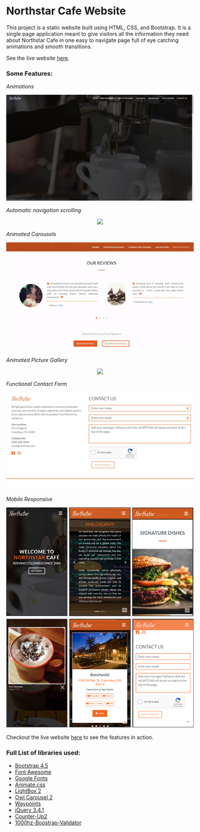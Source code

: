 # Northstar Cafe Website
This project is a static website built using HTML, CSS, and Bootstrap. It is a single page application meant to give visitors all the information they need about Northstar Cafe in one easy to navigate page full of eye catching animations and smooth transitions.

See the live website [here](https://johnkearneyrest.netlify.app/).

### Some Features:
*Animations*

<p align="center">
  <img width="800" src="/img/markdownImages/headerGif2.gif">
</p>

*Automatic navigation scrolling*

<p align="center">
  <img width="800" src="/img/markdownImages/navScrollingGif.gif">
</p>

*Animated Carousels*

<p align="center">
  <img width="600" src="/img/markdownImages/carouselGif.gif">
</p>

*Animated Picture Gallery*

<p align="center">
  <img width="600" src="/img/markdownImages/pictureGalleryGif.gif">
</p>

*Functional Contact Form*
<p align="center">
  <img src="/img/markdownImages/contactForm.jpg">
</p>

*Mobile Responsive*
<p align="center">
  <img src="/img/markdownImages/mobile.png">
</p>

Checkout the live website [here](https://johnkearneyrest.netlify.app/) to see the features in action.

### Full List of libraries used:

- [Bootstrap 4.5](https://getbootstrap.com/)
- [Font Awesome](https://fontawesome.com/)
- [Google Fonts](https://fonts.google.com/)
- [Animate.css](https://animate.style/)
- [LightBox 2](https://lokeshdhakar.com/projects/lightbox2/)
- [Owl Carousel 2](https://owlcarousel2.github.io/OwlCarousel2/)
- [Waypoints](http://imakewebthings.com/waypoints/)
- [jQuery 3.4.1](https://jquery.com/)
- [Counter-Up2](https://github.com/bfintal/Counter-Up2)
- [1000hz-Boostrap-Validator](https://github.com/1000hz/bootstrap-validator?utm_source=cdnjs&utm_medium=cdnjs_link&utm_campaign=cdnjs_library)
